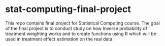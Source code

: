 # stat-computing-final-project

This repo contains final project for Statistical Computing course. The goal of the final project is to conduct study on how Inverse probability of treatment weighting works and to create functions using R which will be used in treatment effect estimation on the real data.